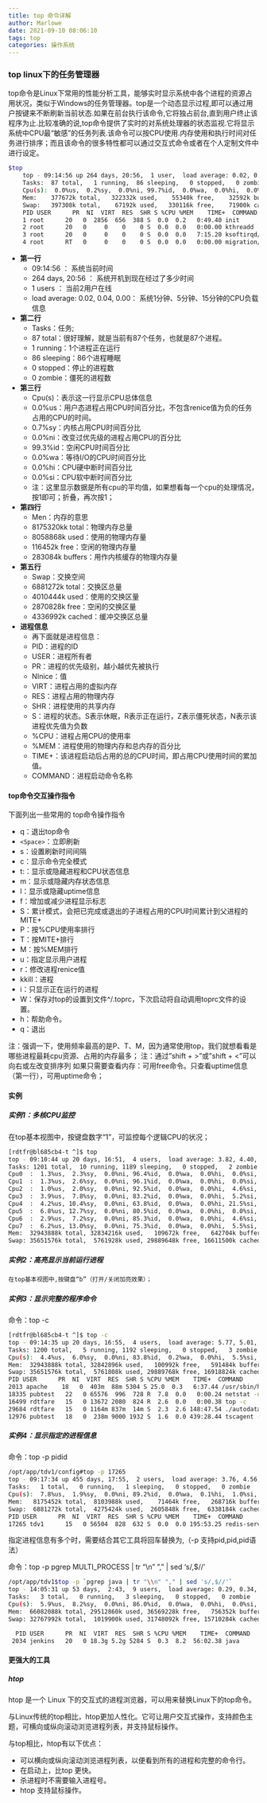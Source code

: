 ```yaml
---
title: top 命令详解
author: Marlowe
date: 2021-09-10 08:06:10
tags: top
categories: 操作系统
---
```


<!--more-->

### top linux下的任务管理器

top命令是Linux下常用的性能分析工具，能够实时显示系统中各个进程的资源占用状况，类似于Windows的任务管理器。top是一个动态显示过程,即可以通过用户按键来不断刷新当前状态.如果在前台执行该命令,它将独占前台,直到用户终止该程序为止.比较准确的说,top命令提供了实时的对系统处理器的状态监视.它将显示系统中CPU最“敏感”的任务列表.该命令可以按CPU使用.内存使用和执行时间对任务进行排序；而且该命令的很多特性都可以通过交互式命令或者在个人定制文件中进行设定。

```bash
$top
    top - 09:14:56 up 264 days, 20:56,  1 user,  load average: 0.02, 0.04, 0.00
    Tasks:  87 total,   1 running,  86 sleeping,   0 stopped,   0 zombie
    Cpu(s):  0.0%us,  0.2%sy,  0.0%ni, 99.7%id,  0.0%wa,  0.0%hi,  0.0%si,  0.2%st
    Mem:    377672k total,   322332k used,    55340k free,    32592k buffers
    Swap:   397308k total,    67192k used,   330116k free,    71900k cached
    PID USER      PR  NI  VIRT  RES  SHR S %CPU %MEM    TIME+  COMMAND
    1 root      20   0  2856  656  388 S  0.0  0.2   0:49.40 init
    2 root      20   0     0    0    0 S  0.0  0.0   0:00.00 kthreadd
    3 root      20   0     0    0    0 S  0.0  0.0   7:15.20 ksoftirqd/0
    4 root      RT   0     0    0    0 S  0.0  0.0   0:00.00 migration/0
```

* **第一行**
  * 09:14:56 ： 系统当前时间
  * 264 days, 20:56 ： 系统开机到现在经过了多少时间
  * 1 users ： 当前2用户在线
  * load average: 0.02, 0.04, 0.00： 系统1分钟、5分钟、15分钟的CPU负载信息
* **第二行**
  * Tasks：任务;
  * 87 total：很好理解，就是当前有87个任务，也就是87个进程。
  * 1 running：1个进程正在运行
  * 86 sleeping：86个进程睡眠
  * 0 stopped：停止的进程数
  * 0 zombie：僵死的进程数
* **第三行**
  * Cpu(s)：表示这一行显示CPU总体信息
  * 0.0%us：用户态进程占用CPU时间百分比，不包含renice值为负的任务占用的CPU的时间。
  * 0.7%sy：内核占用CPU时间百分比
  * 0.0%ni：改变过优先级的进程占用CPU的百分比
  * 99.3%id：空闲CPU时间百分比
  * 0.0%wa：等待I/O的CPU时间百分比
  * 0.0%hi：CPU硬中断时间百分比
  * 0.0%si：CPU软中断时间百分比
  * 注：这里显示数据是所有cpu的平均值，如果想看每一个cpu的处理情况，按1即可；折叠，再次按1；
* **第四行**
  * Men：内存的意思
  * 8175320kk total：物理内存总量
  * 8058868k used：使用的物理内存量
  * 116452k free：空闲的物理内存量
  * 283084k buffers：用作内核缓存的物理内存量
* **第五行**
  * Swap：交换空间
  * 6881272k total：交换区总量
  * 4010444k used：使用的交换区量
  * 2870828k free：空闲的交换区量
  * 4336992k cached：缓冲交换区总量
* **进程信息**
  * 再下面就是进程信息：
  * PID：进程的ID
  * USER：进程所有者
  * PR：进程的优先级别，越小越优先被执行
  * NInice：值
  * VIRT：进程占用的虚拟内存
  * RES：进程占用的物理内存
  * SHR：进程使用的共享内存
  * S：进程的状态。S表示休眠，R表示正在运行，Z表示僵死状态，N表示该进程优先值为负数
  * %CPU：进程占用CPU的使用率
  * %MEM：进程使用的物理内存和总内存的百分比
  * TIME+：该进程启动后占用的总的CPU时间，即占用CPU使用时间的累加值。
  * COMMAND：进程启动命令名称

####  top命令交互操作指令

下面列出一些常用的 top命令操作指令

* q：退出top命令
* `<Space>`：立即刷新
* s：设置刷新时间间隔
* c：显示命令完全模式
* t:：显示或隐藏进程和CPU状态信息
* m：显示或隐藏内存状态信息
* l：显示或隐藏uptime信息
* f：增加或减少进程显示标志
* S：累计模式，会把已完成或退出的子进程占用的CPU时间累计到父进程的MITE+
* P：按%CPU使用率排行
* T：按MITE+排行
* M：按%MEM排行
* u：指定显示用户进程
* r：修改进程renice值
* kkill：进程
* i：只显示正在运行的进程
* W：保存对top的设置到文件^/.toprc，下次启动将自动调用toprc文件的设置。
* h：帮助命令。
* q：退出

注：强调一下，使用频率最高的是P、T、M，因为通常使用top，我们就想看看是哪些进程最耗cpu资源、占用的内存最多； 注：通过”shift + >”或”shift + <”可以向右或左改变排序列 如果只需要查看内存：可用free命令。只查看uptime信息（第一行），可用uptime命令；

#### 实例

##### 实例1：多核CPU监控

在top基本视图中，按键盘数字“1”，可监控每个逻辑CPU的状况；

```bash
[rdtfr@bl685cb4-t ^]$ top
top - 09:10:44 up 20 days, 16:51,  4 users,  load average: 3.82, 4.40, 4.40
Tasks: 1201 total,  10 running, 1189 sleeping,   0 stopped,   2 zombie
Cpu0  :  1.3%us,  2.3%sy,  0.0%ni, 96.4%id,  0.0%wa,  0.0%hi,  0.0%si,  0.0%st
Cpu1  :  1.3%us,  2.6%sy,  0.0%ni, 96.1%id,  0.0%wa,  0.0%hi,  0.0%si,  0.0%st
Cpu2  :  1.0%us,  2.0%sy,  0.0%ni, 92.5%id,  0.0%wa,  0.0%hi,  4.6%si,  0.0%st
Cpu3  :  3.9%us,  7.8%sy,  0.0%ni, 83.2%id,  0.0%wa,  0.0%hi,  5.2%si,  0.0%st
Cpu4  :  4.2%us, 10.4%sy,  0.0%ni, 63.8%id,  0.0%wa,  0.0%hi, 21.5%si,  0.0%st
Cpu5  :  6.8%us, 12.7%sy,  0.0%ni, 80.5%id,  0.0%wa,  0.0%hi,  0.0%si,  0.0%st
Cpu6  :  2.9%us,  7.2%sy,  0.0%ni, 85.3%id,  0.0%wa,  0.0%hi,  4.6%si,  0.0%st
Cpu7  :  6.2%us, 13.0%sy,  0.0%ni, 75.3%id,  0.0%wa,  0.0%hi,  5.5%si,  0.0%st
Mem:  32943888k total, 32834216k used,   109672k free,   642704k buffers
Swap: 35651576k total,  5761928k used, 29889648k free, 16611500k cached
```

##### 实例2：高亮显示当前运行进程

```bash
在top基本视图中,按键盘“b”（打开/关闭加亮效果）；
```

##### 实例3：显示完整的程序命令

命令：top -c

```bash
[rdtfr@bl685cb4-t ^]$ top -c
top - 09:14:35 up 20 days, 16:55,  4 users,  load average: 5.77, 5.01, 4.64
Tasks: 1200 total,   5 running, 1192 sleeping,   0 stopped,   3 zombie
Cpu(s):  4.4%us,  6.0%sy,  0.0%ni, 83.8%id,  0.2%wa,  0.0%hi,  5.5%si,  0.0%st
Mem:  32943888k total, 32842896k used,   100992k free,   591484k buffers
Swap: 35651576k total,  5761808k used, 29889768k free, 16918824k cached
PID USER      PR  NI  VIRT  RES  SHR S %CPU %MEM    TIME+  COMMAND
2013 apache    18   0  403m  88m 5304 S 25.0  0.3   6:37.44 /usr/sbin/httpd
18335 pubtest   22   0 65576  996  728 R  7.8  0.0   0:00.24 netstat -naltp
16499 rdtfare   15   0 13672 2080  824 R  2.6  0.0   0:00.38 top -c
29684 rdtfare   15   0 1164m 837m  14m S  2.3  2.6 148:47.54 ./autodata data1.txt
12976 pubtest   18   0  238m 9000 1932 S  1.6  0.0 439:28.44 tscagent -s TOEV_P
```

##### 实例4：显示指定的进程信息

命令：top -p pidid

```bash
/opt/app/tdv1/config#top -p 17265
top - 09:17:34 up 455 days, 17:55,  2 users,  load average: 3.76, 4.56, 4.46
Tasks:   1 total,   0 running,   1 sleeping,   0 stopped,   0 zombie
Cpu(s):  7.8%us,  1.9%sy,  0.0%ni, 89.2%id,  0.0%wa,  0.1%hi,  1.0%si,  0.0%st
Mem:   8175452k total,  8103988k used,    71464k free,   268716k buffers
Swap:  6881272k total,  4275424k used,  2605848k free,  6338184k cached
PID USER      PR  NI  VIRT  RES  SHR S %CPU %MEM    TIME+  COMMAND
17265 tdv1      15   0 56504  828  632 S  0.0  0.0 195:53.25 redis-server
```

指定进程信息有多个时，需要结合其它工具将回车替换为,（-p 支持pid,pid,pid语法）

命令：top -p pgrep MULTI_PROCESS | tr “\n” ”,” | sed ‘s/,$//’

```bash
/opt/app/tdv1$top -p `pgrep java | tr "\\n" "," | sed 's/,$//'`
top - 14:05:31 up 53 days,  2:43,  9 users,  load average: 0.29, 0.34, 0.22
Tasks:   3 total,   0 running,   3 sleeping,   0 stopped,   0 zombie
Cpu(s):  5.9%us,  8.2%sy,  0.0%ni, 86.0%id,  0.0%wa,  0.0%hi,  0.0%si,  0.0%st
Mem:  66082088k total, 29512860k used, 36569228k free,   756352k buffers
Swap: 32767992k total,  1019900k used, 31748092k free, 15710284k cached

  PID USER      PR  NI  VIRT  RES  SHR S %CPU %MEM    TIME+  COMMAND                                          27855 rdtfare   20   0 4454m 1.3g 5300 S  0.7  2.0 338:31.37 java
 2034 jenkins   20   0 18.3g 5.2g 5284 S  0.3  8.2  56:02.38 java  
```

#### 更强大的工具

##### htop

htop 是一个 Linux 下的交互式的进程浏览器，可以用来替换Linux下的top命令。

与Linux传统的top相比，htop更加人性化。它可让用户交互式操作，支持颜色主题，可横向或纵向滚动浏览进程列表，并支持鼠标操作。

与top相比，htop有以下优点：

* 可以横向或纵向滚动浏览进程列表，以便看到所有的进程和完整的命令行。
* 在启动上，比top 更快。
* 杀进程时不需要输入进程号。
* htop 支持鼠标操作。